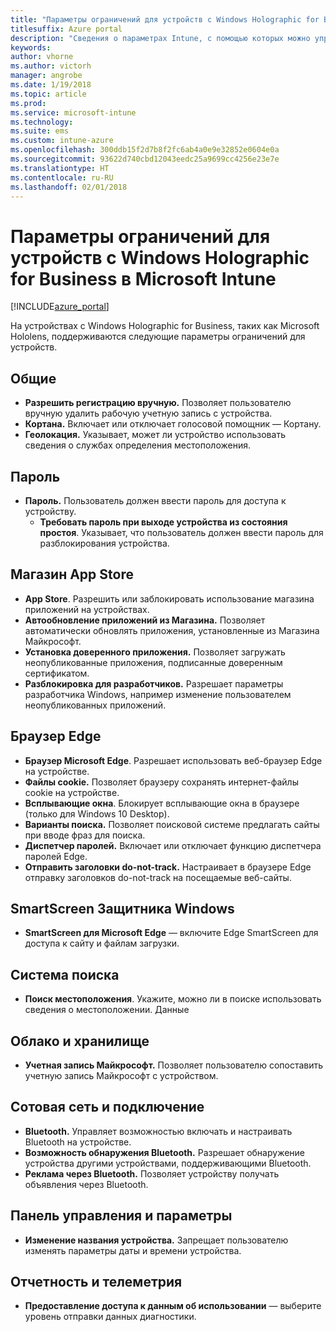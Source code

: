 ```yaml
---
title: "Параметры ограничений для устройств с Windows Holographic for Business в Intune"
titlesuffix: Azure portal
description: "Сведения о параметрах Intune, с помощью которых можно управлять параметрами и работой устройств с Windows Holographic for Business"
keywords: 
author: vhorne
ms.author: victorh
manager: angrobe
ms.date: 1/19/2018
ms.topic: article
ms.prod: 
ms.service: microsoft-intune
ms.technology: 
ms.suite: ems
ms.custom: intune-azure
ms.openlocfilehash: 300ddb15f2d7b8f2fc6ab4a0e9e32852e0604e0a
ms.sourcegitcommit: 93622d740cbd12043eedc25a9699cc4256e23e7e
ms.translationtype: HT
ms.contentlocale: ru-RU
ms.lasthandoff: 02/01/2018
---
```

# <a name="windows-holographic-for-business-device-restriction-settings-in-microsoft-intune"></a>Параметры ограничений для устройств с Windows Holographic for Business в Microsoft Intune

[!INCLUDE[azure_portal](./includes/azure_portal.md)]

На устройствах с Windows Holographic for Business, таких как Microsoft Hololens, поддерживаются следующие параметры ограничений для устройств.

## <a name="general"></a>Общие

- **Разрешить регистрацию вручную.** Позволяет пользователю вручную удалить рабочую учетную запись с устройства.
- **Кортана.** Включает или отключает голосовой помощник — Кортану.
- **Геолокация.** Указывает, может ли устройство использовать сведения о службах определения местоположения.



## <a name="password"></a>Пароль
-   **Пароль.** Пользователь должен ввести пароль для доступа к устройству.
    -   **Требовать пароль при выходе устройства из состояния простоя**. Указывает, что пользователь должен ввести пароль для разблокирования устройства.



## <a name="app-store"></a>Магазин App Store

-   **App Store**. Разрешить или заблокировать использование магазина приложений на устройствах.
-   **Автообновление приложений из Магазина.** Позволяет автоматически обновлять приложения, установленные из Магазина Майкрософт.
-   **Установка доверенного приложения.** Позволяет загружать неопубликованные приложения, подписанные доверенным сертификатом.
-   **Разблокировка для разработчиков.** Разрешает параметры разработчика Windows, например изменение пользователем неопубликованных приложений.

## <a name="edge-browser"></a>Браузер Edge

-   **Браузер Microsoft Edge**. Разрешает использовать веб-браузер Edge на устройстве.
-   **Файлы cookie.** Позволяет браузеру сохранять интернет-файлы cookie на устройстве.
-   **Всплывающие окна**. Блокирует всплывающие окна в браузере (только для Windows 10 Desktop).
-   **Варианты поиска.** Позволяет поисковой системе предлагать сайты при вводе фраз для поиска.
-   **Диспетчер паролей.** Включает или отключает функцию диспетчера паролей Edge.
- **Отправить заголовки do-not-track.** Настраивает в браузере Edge отправку заголовков do-not-track на посещаемые веб-сайты.

## <a name="windows-defender-smart-screen"></a>SmartScreen Защитника Windows

- **SmartScreen для Microsoft Edge** — включите Edge SmartScreen для доступа к сайту и файлам загрузки.

## <a name="search"></a>Система поиска
- **Поиск местоположения**. Укажите, можно ли в поиске использовать сведения о местоположении. Данные


## <a name="cloud-and-storage"></a>Облако и хранилище
-   **Учетная запись Майкрософт.** Позволяет пользователю сопоставить учетную запись Майкрософт с устройством.

## <a name="cellular-and-connectivity"></a>Сотовая сеть и подключение

-   **Bluetooth.** Управляет возможностью включать и настраивать Bluetooth на устройстве.
-   **Возможность обнаружения Bluetooth.** Разрешает обнаружение устройства другими устройствами, поддерживающими Bluetooth.
-   **Реклама через Bluetooth.** Позволяет устройству получать объявления через Bluetooth.

## <a name="control-panel-and-settings"></a>Панель управления и параметры

- **Изменение названия устройства.** Запрещает пользователю изменять параметры даты и времени устройства.

## <a name="reporting-and-telemetry"></a>Отчетность и телеметрия

- **Предоставление доступа к данным об использовании** — выберите уровень отправки данных диагностики.